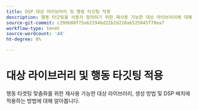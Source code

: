 ```yaml
---
title: DSP 대상 라이브러리 및 행동 타깃팅 적용
description: 행동 타깃팅을 사용자 정의하기 위한 재사용 가능한 대상 라이브러리에 대해 알아봅니다.
source-git-commit: c299b88f75a62194bd22b2d220ab525045f78ea7
workflow-type: tm+mt
source-wordcount: '44'
ht-degree: 0%

---
```


# 대상 라이브러리 및 행동 타깃팅 적용

행동 타겟팅 맞춤화를 위한 재사용 가능한 대상 라이브러리, 생성 방법 및 DSP 배치에 적용하는 방법에 대해 알아봅니다.

<!--
>[!VIDEO]()
-->
